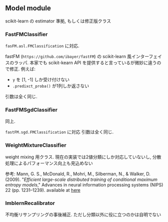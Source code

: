## Model module

scikit-learn の estimator 準拠, もしくは修正版クラス

### FastFMClassifier

`fasFM.asl.FMClassification` に対応.

fastFM (`https://github.com/ibayer/fastFM`) の scikit-learn 風インターフェイスのラッパ. 本家でも scikit-kearn API を提供すると言っているが微妙に違うので修正.
例えば:
* `y` を [1, -1] しか受け付けない
* `.predixct_proba()` が1列しか返さない

引数は全く同じ.

### FastFMSgdClassifier

同上.

`fastFM.sgd.FMClassification` に対応
引数は全く同じ.

### WeightMixtureClassifier

weight mixing 用クラス. 現在の実装では2値分類にしか対応していないし, 分散処理によるパフォーマンス向上も見込めない

参考: Mann, G. S., McDonald, R., Mohri, M., Silberman, N., & Walker, D. (2009). "_Efficient large-scale distributed training of conditional maximum entropy models_," Advances in neural information processing systems (NIPS) 22 (pp. 1231–1239). available at [here](https://papers.nips.cc/paper/3881-efficient-large-scale-distributed-training-of-conditional-maximum-entropy-models)

### ImblernRecalibrator

不均衡リサンプリングの事後補正. ただし分類以外に役に立つのかは自明でない
